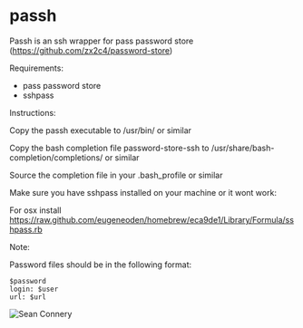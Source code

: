 passh
=====

Passh is an ssh wrapper for pass password store (https://github.com/zx2c4/password-store)

Requirements:

* pass password store
* sshpass

Instructions:

Copy the passh executable to /usr/bin/ or similar 

Copy the bash completion file password-store-ssh to /usr/share/bash-completion/completions/ or similar

Source the completion file in your .bash_profile or similar

Make sure you have sshpass installed on your machine or it wont work:

For osx install https://raw.github.com/eugeneoden/homebrew/eca9de1/Library/Formula/sshpass.rb



Note:

Password files should be in the following format:

```
$password
login: $user
url: $url
```

![Sean Connery](https://annejan.com/media/passh.jpg)
